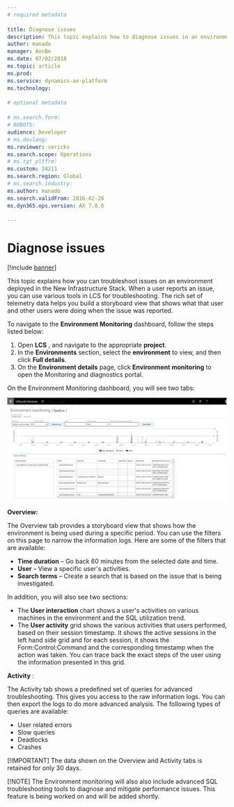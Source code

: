 ```yaml
---
# required metadata

title: Diagnose issues
description: This topic explains how to diagnose issues in an environment on the New Infrastructure Stack
author: manado
manager: AnnBe
ms.date: 07/02/2018
ms.topic: article
ms.prod: 
ms.service: dynamics-ax-platform
ms.technology: 

# optional metadata

# ms.search.form: 
# ROBOTS: 
audience: Developer
# ms.devlang: 
ms.reviewer: sericks
ms.search.scope: Operations
# ms.tgt_pltfrm: 
ms.custom: 24211
ms.search.region: Global
# ms.search.industry: 
ms.author: manado
ms.search.validFrom: 2016-02-28
ms.dyn365.ops.version: AX 7.0.0

---
```


# Diagnose issues 

[!include [banner](../includes/banner.md)]

This topic explains how you can troubleshoot issues on an environment deployed in the New Infrastructure Stack. When a user reports an issue, you can use various tools in LCS for troubleshooting. The rich set of telemetry data helps you build a storyboard view that shows what that user and other users were doing when the issue was reported.

To navigate to the **Environment Monitoring** dashboard, follow the steps listed below:

1. Open **LCS** , and navigate to the appropriate **project**.
2. In the  **Environments**  section, select the  **environment**  to view, and then click  **Full details**.
3. On the  **Environment details**  page, click  **Environment monitoring**  to open the Monitoring and diagnostics portal.

On the Environment Monitoring dashboard, you will see two tabs:

[![Diagnose Issues](./media/DiagnoseIssues.jpg)](./media/DiagnoseIssues.jpg)

**Overview:**

The Overview tab provides a storyboard view that shows how the environment is being used during a specific period. You can use the filters on this page to narrow the information logs. Here are some of the filters that are available:

  - **Time duration**  – Go back 60 minutes from the selected date and time.
  - **User**  – View a specific user&#39;s activities.
  - **Search terms**  – Create a search that is based on the issue that is being investigated.

In addition, you will also see two sections:

  - The  **User interaction**  chart shows a user&#39;s activities on various machines in the environment and the SQL utilization trend.
  - The  **User activity**  grid shows the various activities that users performed, based on their session timestamp. It shows the           active sessions in the left hand side grid and for each session, it shows the Form:Control:Command and the corresponding timestamp       when the action was taken. You can trace back the exact steps of the user using the information presented in this grid.

**Activity** :

The Activity tab shows a predefined set of queries for advanced troubleshooting. This gives you access to the raw information logs. You can then export the logs to do more advanced analysis. The following types of queries are available:

  - User related errors
  - Slow queries
  - Deadlocks
  - Crashes

[!IMPORTANT] The data shown on the Overview and Activity tabs is retained for only 30 days.

[!NOTE] The Environment monitoring will also  also include advanced SQL troubleshooting tools to diagnose and mitigate performance issues. This feature is being worked on and will be added shortly. 


